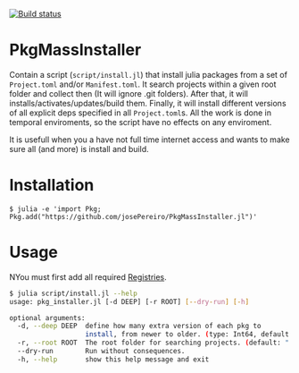 [![Build status](https://github.com/josePereiro/PkgMassInstaller.jl/workflows/CI/badge.svg)](https://github.com/josePereiro/PkgMassInstaller.jl/actions)

# PkgMassInstaller
Contain a script (`script/install.jl`) that install julia packages from a set of `Project.toml` and/or `Manifest.toml`. 
It search projects within a given root folder
and collect then (It will ignore .git folders). After that, it will installs/activates/updates/build them. 
Finally, it will install different versions of all explicit deps specified in all `Project.toml`s.
All the work is done in temporal enviroments, so the script have no effects on any enviroment.

It is usefull when you a have not full time internet access and wants to make sure all (and more) is install and build.

# Installation
```$ julia -e 'import Pkg; Pkg.add("https://github.com/josePereiro/PkgMassInstaller.jl")'```

# Usage

NYou must first add all required [Registries](https://julialang.github.io/Pkg.jl/v1.1/registries/#Adding-registries-1).

```bash
$ julia script/install.jl --help
usage: pkg_installer.jl [-d DEEP] [-r ROOT] [--dry-run] [-h]

optional arguments:
  -d, --deep DEEP  define how many extra version of each pkg to
                   install, from newer to older. (type: Int64, default: 0)
  -r, --root ROOT  The root folder for searching projects. (default: ".")
  --dry-run        Run without consequences.
  -h, --help       show this help message and exit
```





